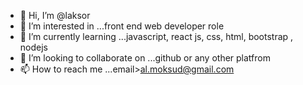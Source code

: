 - 👋 Hi, I’m @laksor
- 👀 I’m interested in ...front end web developer role
- 🌱 I’m currently learning ...javascript, react js, css, html, bootstrap , nodejs
- 💞️ I’m looking to collaborate on ...github or any other platfrom
- 📫 How to reach me ...email>al.moksud@gmail.com

<!---
laksor/laksor is a ✨ special ✨ repository because its `README.md` (this file) appears on your GitHub profile.
You can click the Preview link to take a look at your changes.
--->
